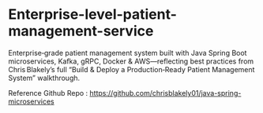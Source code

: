 # Enterprise-level-patient-management-service
Enterprise‑grade patient management system built with Java Spring Boot microservices, Kafka, gRPC, Docker &amp; AWS—reflecting best practices from Chris Blakely’s full “Build &amp; Deploy a Production‑Ready Patient Management System” walkthrough.

Reference Github Repo : https://github.com/chrisblakely01/java-spring-microservices
